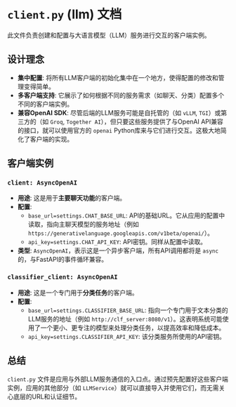 # `client.py` (llm) 文档

此文件负责创建和配置与大语言模型（LLM）服务进行交互的客户端实例。

## 设计理念

- **集中配置**: 将所有LLM客户端的初始化集中在一个地方，使得配置的修改和管理变得简单。
- **多客户端支持**: 它展示了如何根据不同的服务需求（如聊天、分类）配置多个不同的客户端实例。
- **兼容OpenAI SDK**: 尽管后端的LLM服务可能是自托管的（如 `vLLM`, `TGI`）或第三方的（如 `Groq`, `Together AI`），但只要这些服务提供了与OpenAI API兼容的接口，就可以使用官方的 `openai` Python库来与它们进行交互。这极大地简化了客户端的实现。

## 客户端实例

### `client: AsyncOpenAI`
- **用途**: 这是用于**主要聊天功能**的客户端。
- **配置**:
    - `base_url=settings.CHAT_BASE_URL`: API的基础URL。它从应用的配置中读取，指向主聊天模型的服务地址（例如 `https://generativelanguage.googleapis.com/v1beta/openai/`）。
    - `api_key=settings.CHAT_API_KEY`: API密钥。同样从配置中读取。
- **类型**: `AsyncOpenAI`，表示这是一个异步客户端，所有API调用都将是 `async` 的，与FastAPI的事件循环兼容。

### `classifier_client: AsyncOpenAI`
- **用途**: 这是一个专门用于**分类任务**的客户端。
- **配置**:
    - `base_url=settings.CLASSIFIER_BASE_URL`: 指向一个专门用于文本分类的LLM服务的地址（例如 `http://clf_server:8080/v1`）。这表明系统可能使用了一个更小、更专注的模型来处理分类任务，以提高效率和降低成本。
    - `api_key=settings.CLASSIFIER_API_KEY`: 该分类服务所使用的API密钥。

## 总结

`client.py` 文件是应用与外部LLM服务通信的入口点。通过预先配置好这些客户端实例，应用的其他部分（如 `LLMService`）就可以直接导入并使用它们，而无需关心底层的URL和认证细节。
